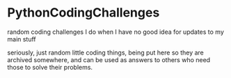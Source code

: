 # PythonCodingChallenges
random coding challenges I do when I have no good idea for updates to my main stuff

seriously, just random little coding things, being put here so they are archived somewhere, and can be used as answers to others who need those to solve their problems.
